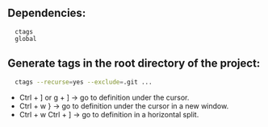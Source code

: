 ## Dependencies:
```
  ctags
  global
```

## Generate tags in the root directory of the project:
```sh
  ctags --recurse=yes --exclude=.git ...
```

* Ctrl + ] or g + ] -> go to definition under the cursor.
* Ctrl + w } -> go to definition under the cursor in a new window.
* Ctrl + w Ctrl + ] -> go to definition in a horizontal split.
